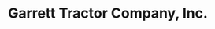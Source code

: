 ---
title: "Garrett Tractor Company, Inc."
url: /centre/garrett-tractor-company-inc/
shop: agrarian
---